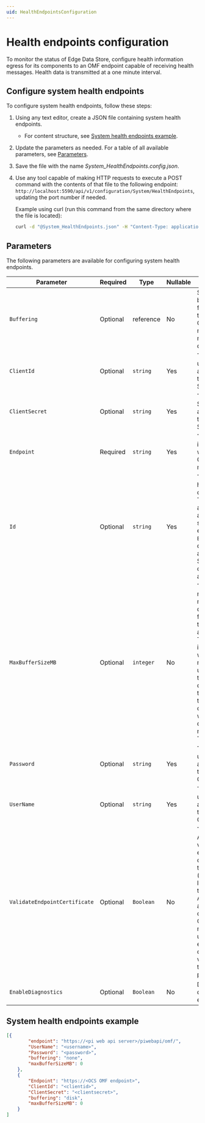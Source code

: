 ```yaml
---
uid: HealthEndpointsConfiguration
---
```


# Health endpoints configuration

To monitor the status of Edge Data Store, configure health information egress for its components to an OMF endpoint capable of receiving health messages. Health data is transmitted at a one minute interval.

## Configure system health endpoints

To configure system health endpoints, follow these steps:

1. Using any text editor, create a JSON file containing system health endpoints.

    - For content structure, see [System health endpoints example](#system-health-endpoints-example).

1. Update the parameters as needed. For a table of all available parameters, see [Parameters](#parameters).

1. Save the file with the name _System_HealthEndpoints.config.json_.

1. Use any tool capable of making HTTP requests to execute a POST command with the contents of that file to the following endpoint: `http://localhost:5590/api/v1/configuration/System/HealthEndpoints`, updating the port number if needed.

    Example using curl (run this command from the same directory where the file is located):

    ```bash
    curl -d "@System_HealthEndpoints.json" -H "Content-Type: application/json" http://localhost:5590/api/v1/configuration/System/HealthEndpoints
    ```

## Parameters

The following parameters are available for configuring system health endpoints.

| Parameter                                                   | Required  | Type     | Nullable | Description                                   |
| ----------------------------------------------------------- | --------- | -------- | -------- | -------------------------------------------- |
| `Buffering`                                                   | Optional  | reference| No       | Sets the buffering type for messages to this endpoint. <br> Options are memory, disk, or none. The default is none. |
| `ClientId`                                                  | Optional  | `string` | Yes        | The Client ID used for authentication to OSIsoft Cloud Services. |
| `ClientSecret`                                                | Optional  | `string` | Yes      | The Client Secret used for authentication to OSIsoft Cloud Services. |
| `Endpoint`                                                    | Required  | `string` | Yes      | The URL of the ingress point which accepts OMF health messages.|
| `Id`                                                          | Optional  | `string` | Yes      | The `Id` of the health endpoint configuration. <br> The `Id` can be any alphanumeric string; for example, `Endpoint1`. If you do not specify an `Id`, Edge Data Store generates one automatically.|
| `MaxBufferSizeMB`                                             | Optional  | `integer`| No       | The limit on the maximum megabytes of data to buffer for messages to this endpoint if an integer is > 0. This parameter is useful if you want to limit memory or disk usage growth in the event of disconnection to the endpoint. If the buffer is full, old messages will be discarded for new messages. The default is `0`. |
| `Password`                                                    | Optional  | `string` | Yes      | The password used for authentication to PI Web API OMF endpoint. |
| `UserName`                                                    | Optional  | `string` | Yes      | The user name used for authentication to PI Web API OMF endpoint. |
| `ValidateEndpointCertificate`                                 | Optional  | `Boolean`| No       | The OSIsoft Adapter validates the endpoint certificate if set to true (recommended). If set to false, the OSIsoft Adapter accepts any endpoint certificate. OSIsoft strongly recommends using disabled endpoint certificate validation for testing purposes only. |
| `EnableDiagnostics`                                    | Optional | `Boolean`| No    | Determines if diagnostics are enabled  |

## System health endpoints example

```json
[{
        "endpoint": "https://<pi web api server>/piwebapi/omf/",
        "UserName": "<username>",
        "Password": "<password>",
        "buffering": "none",
        "maxBufferSizeMB": 0
    },
    {
        "Endpoint": "https://<OCS OMF endpoint>",
        "ClientId": "<clientid>",
        "ClientSecret": "<clientsecret>",
        "buffering": "disk",
        "maxBufferSizeMB": 0
    }
]
```
